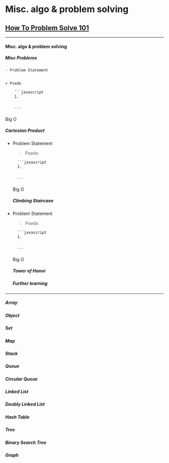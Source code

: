 # Misc. algo & problem solving


## [How To Problem Solve 101](https://www.freecodecamp.org/news/how-to-solve-coding-problems/)


    

   ---

  

 

  

 #### Misc. algo & problem solving
   ##### Misc Problems
    - Problem Statement
    
    
    > Psedo
    
        ```javascript
        1.
        
        
        ```
   Big O

   ##### Cartesian Product
- Problem Statement
    
    
    > Psedo
    
        ```javascript
        1.
        
        
        ```
   Big O


   ##### Climbing Staircase
- Problem Statement
    
    
    > Psedo
    
        ```javascript
        1.
        
        
        ```
   Big O


   ##### Tower of Hanoi



   ##### Further learning

---

   ##### Array

   ##### Object

   ##### Set

   ##### Map

   ##### Stack

   ##### Queue

   ##### Circular Queue

   ##### Linked List

   ##### Doubly Linked List

   ##### Hash Table

   ##### Tree

   ##### Binary Search Tree

   ##### Graph
